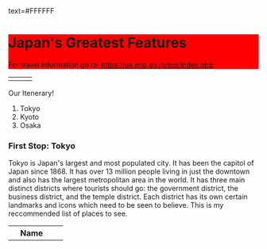 <!DOCTYPE HTML PUBLIC "-//W3C//DTD HTML 4.01//EN" "http://www.w3.org/TR/html4/strict.dtd">
<html>
<head>
<meta http-equiv="Content-Type" content="text/html; charset=utf-8">
<title> Journey to Japan </title>
<style type="text/css">
</style>
</head>
<body>
    text=#FFFFFF
  <div STYLE= "Background-color:#FF0000">
    <H1> Japan's Greatest Features </H1>
   <P> For travel information go to: <A href= "https://us.jnto.go.jp/top/index.php"> https://us.jnto.go.jp/top/index.php</A> </P>
  </div>
<Table>
  <TR> 
      <TD> </TD>
      <TD> </TD>
      <TD> </TD>
      </Table>
    <P> Our Itenerary! 
    <OL> 
        <LI>Tokyo</LI>
        <LI>Kyoto</LI>
        <LI>Osaka</LI>
    </OL>
    </P>
    <H3> <P> First Stop: Tokyo </P> </H3>
    <P> Tokyo is Japan's largest and most populated city. It has been the capitol of Japan since 1868. It has over 13 million people living in just the downtown and also has the largest metropolitan area in the world. It has three main distinct districts where tourists should go: the government district, the business district, and the temple district. Each district has its own certain landmarks and icons which need to be seen to believe. This is my reccommended list of places to see.  </P>
  <Table>
        <TR> 
            <TD> <TH> Name </TH> </TD>
            <TD> <TH> 
             
</body>
</html> 
